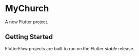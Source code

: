 # MyChurch

A new Flutter project.

## Getting Started

FlutterFlow projects are built to run on the Flutter _stable_ release.
